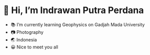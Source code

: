 # 👋 Hi, I’m Indrawan Putra Perdana
- 📚 I’m currently learning Geophysics on Gadjah Mada University
- 📷 Photography
- 🌏 Indonesia
- 😀 Nice to meet you all
